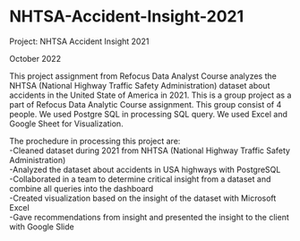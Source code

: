 # NHTSA-Accident-Insight-2021

Project: NHTSA Accident Insight 2021

October 2022

This project assignment from Refocus Data Analyst Course analyzes the NHTSA (National Highway Traffic Safety Administration) dataset about accidents in the United State of America in 2021. This is a group project as a part of Refocus Data Analytic Course assignment. This group consist of 4 people. We used Postgre SQL in processing SQL query. We used Excel and Google Sheet for Visualization.

The prochedure in processing this project are:  
-Cleaned dataset during 2021 from NHTSA (National Highway Traffic Safety Administration)  
-Analyzed the dataset about accidents in USA highways with PostgreSQL  
-Collaborated in a team to determine critical insight from a dataset and combine all queries into the dashboard  
-Created visualization based on the insight of the dataset with Microsoft Excel  
-Gave recommendations from insight and presented the insight to the client with Google Slide  
